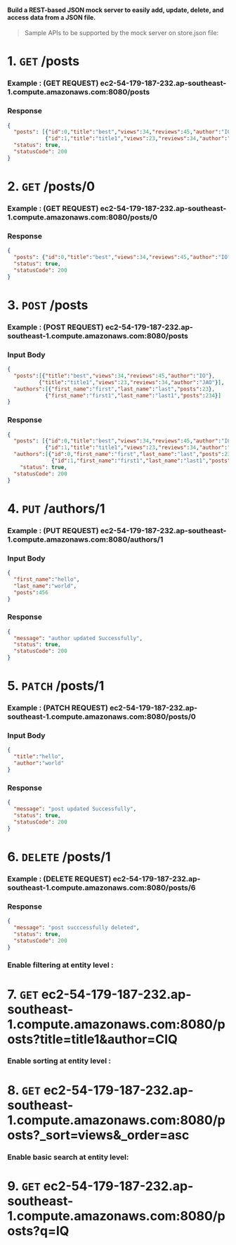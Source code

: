 #### Build a REST-based JSON mock server to easily add, update, delete, and access data from a JSON file.

> Sample APIs to be supported by the mock server on store.json file:

# 1. `GET`   /posts

### Example : (GET REQUEST) ec2-54-179-187-232.ap-southeast-1.compute.amazonaws.com:8080/posts 
### Response
```json
{
  "posts": [{"id":0,"title":"best","views":34,"reviews":45,"author":"IO"},
            {"id":1,"title":"title1","views":23,"reviews":34,"author":"JAO"}],
  "status": true,
  "statusCode": 200
}
```

# 2. `GET`   /posts/0

### Example : (GET REQUEST) ec2-54-179-187-232.ap-southeast-1.compute.amazonaws.com:8080/posts/0
### Response
```json
{
  "posts": {"id":0,"title":"best","views":34,"reviews":45,"author":"IO"},
  "status": true,
  "statusCode": 200
}
```

# 3. `POST` /posts

### Example : (POST REQUEST) ec2-54-179-187-232.ap-southeast-1.compute.amazonaws.com:8080/posts
### Input Body
```json
{
  "posts":[{"title":"best","views":34,"reviews":45,"author":"IO"},
          {"title":"title1","views":23,"reviews":34,"author":"JAO"}],
  "authors":[{"first_name":"first","last_name":"last","posts":23},
            {"first_name":"first1","last_name":"last1","posts":234}]
}
```
### Response
```json
{
  "posts": [{"id":0,"title":"best","views":34,"reviews":45,"author":"IO"},
            {"id":1,"title":"title1","views":23,"reviews":34,"author":"JAO"}],
  "authors":[{"id":0,"first_name":"first","last_name":"last","posts":23},
              {"id":1,"first_name":"first1","last_name":"last1","posts":234}],
    "status": true,
  "statusCode": 200
}
```

# 4. `PUT` /authors/1
### Example : (PUT REQUEST) ec2-54-179-187-232.ap-southeast-1.compute.amazonaws.com:8080/authors/1
### Input Body
```json
{
  "first_name":"hello",
  "last_name":"world",
  "posts":456
}
```
### Response
```json
{
  "message": "author updated Successfully",
  "status": true,
  "statusCode": 200
}
```

# 5. `PATCH` /posts/1
### Example : (PATCH REQUEST) ec2-54-179-187-232.ap-southeast-1.compute.amazonaws.com:8080/posts/0
### Input Body
```json
{
  "title":"hello",
  "author":"world"
}
```
### Response
```json
{
  "message": "post updated Successfully",
  "status": true,
  "statusCode": 200
}
```

# 6. `DELETE` /posts/1
### Example : (DELETE REQUEST) ec2-54-179-187-232.ap-southeast-1.compute.amazonaws.com:8080/posts/6
### Response
```json
{
  "message": "post succcessfully deleted",
  "status": true,
  "statusCode": 200
}
```


### Enable filtering at entity level :

# 7. `GET` ec2-54-179-187-232.ap-southeast-1.compute.amazonaws.com:8080/posts?title=title1&author=CIQ
 
### Enable sorting at entity level :

# 8. `GET` ec2-54-179-187-232.ap-southeast-1.compute.amazonaws.com:8080/posts?_sort=views&_order=asc

### Enable basic search at entity level:

# 9. `GET` ec2-54-179-187-232.ap-southeast-1.compute.amazonaws.com:8080/posts?q=IQ
